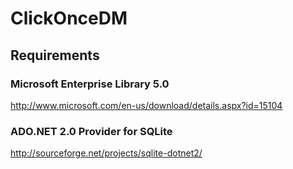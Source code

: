 # ClickOnceDM

## Requirements

### Microsoft Enterprise Library 5.0

http://www.microsoft.com/en-us/download/details.aspx?id=15104

### ADO.NET 2.0 Provider for SQLite

http://sourceforge.net/projects/sqlite-dotnet2/
